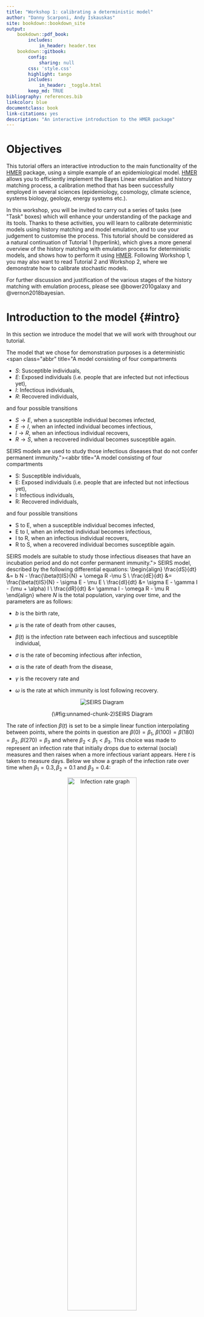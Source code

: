 ```yaml
--- 
title: "Workshop 1: calibrating a deterministic model"
author: "Danny Scarponi, Andy Iskauskas"
site: bookdown::bookdown_site
output:
    bookdown::pdf_book:
        includes:
            in_header: header.tex
    bookdown::gitbook:
        config:
            sharing: null
        css: 'style.css'
        highlight: tango
        includes:
            in_header: _toggle.html
        keep_md: TRUE
bibliography: references.bib  
linkcolor: blue
documentclass: book
link-citations: yes
description: "An interactive introduction to the HMER package"
---
```








# Objectives
This tutorial offers an interactive introduction to the main functionality of the 
[HMER](https://github.com/Tandethsquire/hmer) package, using a simple example of an epidemiological model. [HMER](https://github.com/Tandethsquire/hmer) allows you to efficiently implement the Bayes Linear emulation and history matching process, a calibration method that  has been successfully employed in several sciences (epidemiology, cosmology, climate science, systems biology, geology, energy systems etc.). 

In this workshop, you will be invited to carry out a series of tasks (see "Task" boxes) which will enhance your understanding of the package and its tools. Thanks to these activities, you will learn to calibrate deterministic models using history matching and model emulation,  and to use your judgement to customise the process. This tutorial should be considered as a natural continuation of Tutorial 1 (hyperlink), which gives a more general overview of the history matching with emulation process for deterministic models, and shows how to perform it using [HMER](https://github.com/Tandethsquire/hmer). Following Workshop 1, you may also want to read Tutorial 2 and Workshop 2, where we demonstrate how to calibrate stochastic models. 

For further discussion and justification of the various stages of the history matching with emulation process, please see @bower2010galaxy and @vernon2018bayesian.

# Introduction to the model {#intro}
In this section we introduce the model that we will work with throughout our tutorial. 

The model that we chose for demonstration purposes is a deterministic  <span class="abbr" title="A model consisting of four compartments 

- $S$: Susceptible individuals,
- $E$: Exposed individuals (i.e. people that are infected but not infectious yet), 
- $I$: Infectious individuals,  
- $R$: Recovered individuals, 

and four possible transitions

- $S \rightarrow E$, when a susceptible individual becomes infected, 
- $E \rightarrow I$, when an infected individual becomes infectious,
- $I \rightarrow R$, when an infectious individual recovers,
- $R \rightarrow S$, when a recovered individual becomes susceptible again.

SEIRS models are used to study those infectious diseases that do not confer permanent immunity."><abbr title="A model consisting of four compartments 

- S: Susceptible individuals,
- E: Exposed individuals (i.e. people that are infected but not infectious yet), 
- I: Infectious individuals,  
- R: Recovered individuals, 

and four possible transitions

- S to E, when a susceptible individual becomes infected, 
- E to I, when an infected individual becomes infectious,
- I to R, when an infectious individual recovers,
- R to S, when a recovered individual becomes susceptible again.

SEIRS models are suitable to study those infectious diseases that have an incubation period and do not confer permanent immunity.">
SEIRS</abbr></span>
model, described by the following differential equations:
\begin{align}
\frac{dS}{dt} &= b N - \frac{\beta(t)IS}{N} + \omega R -\mu S  \\ 
\frac{dE}{dt} &= \frac{\beta(t)IS}{N} - \sigma E - \mu E \\ 
\frac{dI}{dt} &= \sigma E - \gamma I - (\mu + \alpha) I \\ 
\frac{dR}{dt} &= \gamma I - \omega R - \mu R
\end{align}
where $N$ is the total population, varying over time, and the parameters are as follows:

- $b$ is the birth rate, 

- $\mu$ is the  rate of death from other causes, 

- $\beta(t)$ is the infection rate between each infectious and susceptible individual, 

- $\sigma$ is the rate of becoming infectious after infection, 

- $\alpha$ is the rate of death from the disease, 

- $\gamma$ is the recovery rate and  

- $\omega$ is the rate at which immunity is lost following recovery. 

<div class="figure" style="text-align: center">
<img src="SEIRSdiagram.png" alt="SEIRS Diagram"  />
<p class="caption">(\#fig:unnamed-chunk-2)SEIRS Diagram</p>
</div>

The rate of infection $\beta(t)$ is set to be a simple linear function interpolating between points, where the points in question are $\beta(0)=\beta_1$, $\beta(100) = \beta(180) = \beta_2$, $\beta(270) = \beta_3$ and where $\beta_2 < \beta_1 < \beta_3$. This choice was made to represent an infection rate that initially drops due to external (social) measures and then raises when a more infectious variant appears. Here $t$ is taken to measure days. Below we show a graph of the infection rate over time when $\beta_1=0.3, \beta_2=0.1$ and $\beta_3=0.4$:

<div class="figure" style="text-align: center">
<img src="infection_rate.png" alt="Infection rate graph" width="60%" />
<p class="caption">(\#fig:unnamed-chunk-3)Infection rate graph</p>
</div>

In order to obtain the solution of the differential equations for a given set of parameters, we will use a helper function, `ode_results`. The function assumes an initial population of 900 susceptible individuals, 100 exposed individuals, and no infectious or recovered individuals. Below we use `ode_results` with an example set of parameters and plot the model output over time.


```r
example_params <- c(
  b = 1/(60*365),
  mu = 1/(76*365),
  beta1 = 0.2, beta2 = 0.1, beta3 = 0.3,
  sigma = 0.13,
  alpha = 0.01,
  gamma = 0.08,
  omega = 0.003
)
solution <- ode_results(example_params)
par(mar = c(2, 2, 2, 2))
plot(solution)
```

<img src="_main_files/figure-html/unnamed-chunk-4-1.png" style="display: block; margin: auto;" />



<div class="panel panel-default"><div class="panel-heading"> Task </div><div class="panel-body"> 
If you would like, familiarise yourself with the model. Investigate how the plots change as you change the values of the parameters.

<infobutton id="displayTextunnamed-chunk-61" onclick="javascript:toggle('unnamed-chunk-61');">Show: R tip</infobutton>

<div id="toggleTextunnamed-chunk-61" style="display: none"><div class="panel panel-default"><div class="panel-body">
Copy the code below, modify the value of (some) parameters and run it.

```r
example_params <- c(
  b = 1/(60*365),
  mu = 1/(76*365),
  beta1 = 0.2, beta2 = 0.1, beta3 = 0.3,
  sigma = 0.13,
  alpha = 0.01,
  gamma = 0.08,
  omega = 0.003
)
solution <- ode_results(example_params)
par(mar = c(2, 2, 2, 2))
plot(solution)
```
</div></div></div>
 </div></div>


<button id="displayTextunnamed-chunk-6" onclick="javascript:toggle('unnamed-chunk-6');">Show: Solution</button>

<div id="toggleTextunnamed-chunk-6" style="display: none"><div class="panel panel-default"><div class="panel-heading panel-heading1"> Solution </div><div class="panel-body">
Let us see what happens when a higher force of infection is considered:

```r
higher_foi_params <- c(
  b = 1/(60*365),
  mu = 1/(76*365),
  beta1 = 0.3, beta2 = 0.1, beta3 = 0.5,
  sigma = 0.13,
  alpha = 0.01,
  gamma = 0.08,
  omega = 0.003
)
higher_foi_solution <- ode_results(higher_foi_params)
plot(solution, higher_foi_solution)
```

<img src="_main_files/figure-html/unnamed-chunk-63-1.png" style="display: block; margin: auto;" />

Here the black line shows the model output when it is run using the original parameters and the red dotted line when it is run using a higher force of infection. As expected, the number of susceptible individuals decreases, while the size of outbreaks increases.

Let us now also increase the rate of becoming infectious following infection $\sigma$:

```r
higher_sigma_params <- c(
  b = 1/(60*365),
  mu = 1/(76*365),
  beta1 = 0.3, beta2 = 0.1, beta3 = 0.5,
  sigma = 0.21,
  alpha = 0.01,
  gamma = 0.08,
  omega = 0.003
)
higher_sigma_solution <- ode_results(higher_sigma_params)
plot(higher_foi_solution,higher_sigma_solution)
```

<img src="_main_files/figure-html/unnamed-chunk-64-1.png" style="display: block; margin: auto;" />

Here the black line is the model output when the model is run with the previous parameter set, and the red dotted line is the model output when we also increase sigma. We observe a decrease in the number of exposed individuals. Again, this is in agreement with our expectation: a higher rate of becoming infectious means that people leave the exposed compartmental to enter the infectious compartment faster than before.


Finally, what happens when a lower value of the recovery rate $\gamma$ is used?

```r
smaller_recovery_params <- c(
  b = 1/(60*365),
  mu = 1/(76*365),
  beta1 = 0.3, beta2 = 0.1, beta3 = 0.5,
  sigma = 0.21,
  alpha = 0.01,
  gamma = 0.05,
  omega = 0.003
)
smaller_recovery_solution <- ode_results(smaller_recovery_params)
plot(higher_sigma_solution, smaller_recovery_solution)
```

<img src="_main_files/figure-html/unnamed-chunk-65-1.png" style="display: block; margin: auto;" />

Here the black line is the model output when the model is run with the previous parameter set, and the red dotted line is the model output when we also decrease the recovery rate. Again, as one expects, this causes the number of susceptible individuals to decrease and the number of infectious individuals to increase, at least during the first peak.</div></div></div>

# 'wave0' - parameter ranges, targets and design points
In this section we set up the emulation task, defining the input parameter ranges, the targets and all the data necessary to train the first wave of emulators.

Before we tackle the emulation, we need to define some objects. First of all, let us set the parameter ranges:


```r
ranges = list(
  b = c(1e-5, 1e-4), # birth rate
  mu = c(1e-5, 1e-4), # rate of death from other causes
  beta1 = c(0.2, 0.3), # infection rate at time t=0
  beta2 = c(0.1, 0.2), # infection rates at time t=100
  beta3 = c(0.3, 0.5), # infection rates at time t=270
  sigma = c(0.07, 0.21), # rate of becoming infectious after infection
  alpha = c(0.01, 0.025), # rate of death from the disease
  gamma = c(0.05, 0.08), # recovery rate
  omega = c(0.002, 0.004) # rate at which immunity is lost following recovery
)
```

We then turn to the targets we will match: the number of infectious individuals $I$ and the number of recovered individuals $R$ at times $t=25, 40, 100, 200, 200, 350$. For each of these outputs, we define a pair (val, sigma), where ‘val’ represents the measured value of the output and ‘sigma’ represents its standard deviation:


```r
targets <- list(
  I25 = list(val = 115.88, sigma = 5.79),
  I40 = list(val = 137.84, sigma = 6.89),
  I100 = list(val = 26.34, sigma = 1.317),
  I200 = list(val = 0.68, sigma = 0.034),
  I300 = list(val = 29.55, sigma = 1.48),
  I350 = list(val = 68.89, sigma = 3.44),
  R25 = list(val = 125.12, sigma = 6.26),
  R40 = list(val = 256.80, sigma = 12.84),
  R100 = list(val = 538.99, sigma = 26.95),
  R200 = list(val = 444.23, sigma = 22.21),
  R300 = list(val = 371.08, sigma = 15.85),
  R350 = list(val = 549.42, sigma = 27.47)
)
```
  
The 'sigmas' in our `targets` list represent the uncertainty we have about the observations. Note that in general we can also choose to include model uncertainty in the 'sigmas', to reflect how accurate we think our model is. For further discussion regarding model uncertainty, please see @bower2010galaxy, @vernon2018bayesian or @andrianakis2015bayesian.
  
<infobutton id="displayTextunnamed-chunk-9" onclick="javascript:toggle('unnamed-chunk-9');">Show: More on how targets were set</infobutton>

<div id="toggleTextunnamed-chunk-9" style="display: none"><div class="panel panel-default"><div class="panel-body">

Since our model is synthetic, we couldn't rely on observed data to define our targets. Instead, we chose the parameter set 

```r
chosen_params <- list(b = 1/(76*365), mu = 1/(76*365), beta1 = 0.214, 
                      beta2 = 0.107, beta3 = 0.428, sigma = 1/7, alpha = 1/50, gamma = 1/14, omega = 1/365)
```

ran the model with it and used the relevant model outputs as the ‘val’ in `targets`. The ‘sigma’ components were chosen to be $5\%$ of the corresponding ‘val’.</div></div></div>

Finally we need a set of `wave0` data to start. When using your own model, you can create the dataframe 'wave0' following the steps below:
  
- build a named dataframe `initial_points` containing a space filling set of points, which can be generated using a Latin Hypercube Design or another sampling method of your choice. A rule of thumb is to select at least $10p$ parameter sets, where $p$ is the number of parameters in the model. The columns of `initial_points` should be named exactly as in the list `ranges`;

- run your model on the parameter sets in `initial_points` and define a dataframe `initial_results` in the following way: the nth row of `initial_results` should contain the model outputs corresponding to the chosen targets for the parameter set in the nth row of `initial_points`. The columns of `initial_results` should be named exactly as in the list `targets`;

- bind `initial_points` and `initial_results` by their columns to form the dataframe `wave0`.

For this workshop, we generate parameter sets using a [Latin Hypercube](https://en.wikipedia.org/wiki/Latin_hypercube_sampling) design (see fig. \@ref(fig:figlhs) for a Latin hypercube example in two dimensions). 

<div class="figure" style="text-align: center">
<img src="LHS.png" alt="An example of Latin hypercube with 10 points in two dimensions: there is only one sample point in each row and each column." width="60%" />
<p class="caption">(\#fig:figlhs)An example of Latin hypercube with 10 points in two dimensions: there is only one sample point in each row and each column.</p>
</div>

Through the function `randomLHS` in the package `lhs` we create a hypercube design with 180 parameter sets for our nine inputs, 20 times the dimensionality of the parameter space. To access the external function `randomLHS`, we use the syntax `package::function()`:


```r
initial_LHS <- lhs::randomLHS(180, 9)
```

Note that in `initial_LHS` each parameter is distributed on $[0,1]$. This is not exactly what we need, since each parameter has a different range. We therefore re-scale each component in `initial_LHS` multiplying it by the difference between the upper and lower bounds of the range of the  corresponding parameter and then we add the lower bound for that parameter. In this way we obtain `initial_points`, which contains parameter values in the correct ranges. 


```r
initial_points <- setNames(data.frame(t(apply(initial_LHS, 1, 
                  function(x) x*unlist(lapply(ranges, function(x) x[2]-x[1])) + 
                  unlist(lapply(ranges, function(x) x[1]))))), names(ranges))
```

We then run the model for the parameter sets in `initial_points` through the `get_results` function. This is a helper function that acts as `ode_results`, but has the additional feature of allowing us to decide which outputs and times should be returned: in our case we need the values of $I$ and $R$ at $t=25, 40, 100, 200, 300, 350$.


```r
initial_results <- setNames(data.frame(t(apply(initial_points, 1, get_results, 
                   c(25, 40, 100, 200, 300, 350), c('I', 'R')))), names(targets))
```

Finally, we bind the parameter sets `initial_points` to the model runs `initial_results` and save everything in the data.frame `wave0`: 


```r
wave0 <- cbind(initial_points, initial_results)
```

Note that your model can be written in any programming languages and  that when using your own model, you can create the 'wave0' dataframe however you wish. 

# Emulators {#constr}
This section will start with a short recap on the structure of an emulator. We will then train the first wave of emulators and explore them through various visualisations.

Let us start by splitting `wave0` in two parts: the training set, on which we will train the emulators, and a validation set, which will be used to do diagnostics of the emulators. 


```r
t_sample <- sample(1:nrow(wave0), 90)
training <- wave0[t_sample,]
validation <- wave0[-t_sample,]
```


## A brief recap on emulators
Before building emulators, let us quickly remind ourselves what an emulator is and how it is structured. Note that a more detailed discussion about the structure of an emulator can be found in Tutorial 2 (Section 3, and Appendix A and B), in @bower2010galaxy and in @vernon2018bayesian. 

An [emulator](https://en.wikipedia.org/wiki/Emulator) is a way of representing our 
<span class="abbr" title=""><abbr title="In Bayesian statistics, probability expresses a degree of belief in an event. Such belief can be based either on prior knowledge or on personal beliefs about the event. 
">beliefs</abbr></span>
about the behaviour of a function whose output is unknown. In this workshop what is unknown  is the behaviour of our SEIRS model at unevaluated input locations. Given a training dataset, i.e. a set of model runs, we can train an emulator and use it to get the expectation and variance for a model output at any parameter set, without the need to run the model at the chosen set. We think of the expectation as the prediction provided by the emulator at the chosen parameter set, and we think of the variance as the uncertainty associated to that prediction. 

The general structure of a univariate emulator is as follows:
$$f(x) = g(x)^T \xi + u(x),$$
where $g(x)^T \xi$ is a regression term and $u(x)$ is a [weakly stationary process](https://en.wikipedia.org/wiki/Stationary_process#Weak_or_wide-sense_stationarity) with mean zero. The role of the regression term is to mimic the global behaviour of the model output, while $u(x)$ represents localised deviations of the output from this global behaviour near to $x$.  

The regression term is specified by:

- a vector of functions of the parameters $g(x)$ which determine the shape and complexity of the regression 
<span class="abbr" title=""><abbr title="A hypersurface is a mathematical object that generalizes the concept of surface from the three-dimensional space to hyperspaces, i.e. spaces of dimension higher than three.
">hypersurface</abbr></span>
 we fit to the training data. For example, if $x$ is one dimensional, i.e. we have just one parameter, setting $g(x)=(1,x)$  corresponds to fitting a straight line to the training data. Similarly, setting $g(x)=(1,x,x^2)$ corresponds to fitting a parabola to the training data. Fig \@ref(fig:regresresid) shows a one-dimensional example with a quadratic global behaviour: the model output to emulate is in black, while the best fitting parabola is in red.

- a vector of regression coefficients $\xi$. In the one dimensional case for example, if we set $g(x)=(1,x)$, then $\xi=(\xi_0,\xi_1)$, where $\xi_0$ is the $y$-intercept and $\xi_1$ is the gradient of the straight line fitted to the training data. 

<div class="figure" style="text-align: center">
<img src="regres_resid_plot.png" alt="Regression term and residuals in one dimensional example" width="100%" />
<p class="caption">(\#fig:regresresid)Regression term and residuals in one dimensional example</p>
</div>

In general, and especially when dealing with complex models, we cannot expect the regression hypersurface to perfectly explain the behaviour of the output. For this reason it is necessary to account for the local deviations of the output from the regression hypersurface. These local deviations, also referred to as residuals, are shown in blue in Fig \@ref(fig:regresresid). When the parameter space is one-dimensional, they indicate how far the regression term is from the model output at each point. Since residuals are unknown, we treat them as random variables: for each parameter $x$, we then have a random variable $u(x)$ representing the residual at $x$. In the [HMER](https://github.com/Tandethsquire/hmer) package we assume this collection of random variables $u(x)$ to be a [weakly stationary process](https://en.wikipedia.org/wiki/Stationary_process#Weak_or_wide-sense_stationarity) (similar to a [Gaussian process](https://en.wikipedia.org/wiki/Gaussian_process)), with mean zero. Informally this means the following:

- for each parameter set $x$, we consider the residual $u(x)$ as a random variable with mean zero. Note that the mean is assumed to be zero, since, even if we expect to see local deviations, we do not expect the output to be systematically above (or below) the regression hypersurface;

- given any pair of parameter sets $(x,x')$, the pair $(u(x),u(x'))$ is a vector of two random variables with mean $(0,0)$ and such that the covariance of $u(x)$ and $u(x')$ only depends on the difference $x-x'$.

In the case of a Gaussian process, we further assume that $u(X)$ is normally distributed and that $(u(x),u(x'))$ is a multivariate normal variable.

To fully describe a weakly stationary process $u(x)$ we need to define the covariance structure, i.e. we need to say how correlated the residuals at $x$ and $x'$ are, for any pair $(x,x')$.  When using Gaussian processes, as we do in this workshop, a commonly adopted covariance structure is given by 

$$\text{Cov}(u(x), u(x'))= \sigma^2  c(x,x^{\prime}) $$
where  $c$ is the square-exponential correlation function

$$c(x,x^{\prime}) :=  \exp\left(\frac{-\sum\limits_{i}(x_{i}-x_{i}^{\prime})^2}{\theta^2}\right)$$

where $x_i$ is the ith-component of the parameter set $x.$ This covariance structure is the default option in the [HMER](https://github.com/Tandethsquire/hmer) package, even though other structures are available.

Let us look at the various terms in this covariance structure:

- $\sigma^2$ is the **emulator variance**, i.e the variance of $u(x)$, for all parameter sets $x$. The value of $\sigma$ reflects how far from the regression hypersurface the model output can be. The larger the value of $\sigma$, the farthest the model output can be from the regression hypersurface. In particular, larger values of $\sigma$ correspond to more uncertain emulators. For example, Fig. \@ref(fig:regresresid) was generated with a $\sigma$ of $0.3$. A higher $\sigma$ of $1$, would create wider residuals, as in the plot below:

<div class="figure" style="text-align: center">
<img src="regres_resid_plot_highsigma.png" alt="Regression term and residuals in one dimensional example, with higher $\sigma$" width="100%" />
<p class="caption">(\#fig:unnamed-chunk-15)Regression term and residuals in one dimensional example, with higher $\sigma$</p>
</div>

- $\theta$ is the **correlation length** of the process. For a given pair $(x,x')$, the larger $\theta$ is, the larger is the covariance between $u(x)$ and $u(x')$. This means that the size of $\theta$ determines how close two parameter sets must be in order for the corresponding residuals to be non-negligibly correlated.  Informally, we can think of $\theta$ in the following way: if the distance of two parameters sets is no more than $\theta$, then their residuals will be well correlated. In particular, a larger $\theta$ results in a smoother (less wiggly) emulator. In the one dimensional example in Fig. \@ref(fig:regresresid), a $\theta$ of $1$ was used. A value of $\theta$ equal to $0.4$ would result in less smooth residuals:

<div class="figure" style="text-align: center">
<img src="regres_resid_plot_lowtheta.png" alt="Regression term and residuals in one dimensional example, with lower $\theta$" width="100%" />
<p class="caption">(\#fig:unnamed-chunk-16)Regression term and residuals in one dimensional example, with lower $\theta$</p>
</div>

Choosing values for $\sigma$ and $\theta$ corresponds to making a judgment about how far we expect the output to be from the regression hypersurface ($\sigma$) and about its smoothness ($\theta$). While the [HMER](https://github.com/Tandethsquire/hmer) package, and in particular the function `emulator_from_data`, selects values of $\sigma$ and $\theta$ for us based on the provided training data, we will see in this workshop how we can intervene to customise the choice of these hyperparameters and the benefits that this operation brings.

## Training emulators

We are now ready to train the emulators using the `emulator_from_data` function, which needs at least the following data: the training set, the names of the targets we want to emulate and the ranges of the parameters. By default, `emulator_from_data` assumes a square-exponential correlation function and finds suitable values for the variance $\sigma$ and the correlation length $\theta$ of the process $u(x)$. In this workshop, in order to shorten the time needed to train emulators, we pass one more argument to `emulator_from_data`, setting the correlation lengths to be $0.55$ for all emulators. Normally, the argument `c_lengths` will not be needed, since the correlation lengths are determined by the `emulator_from_data` function itself.

<infobutton id="displayTextunnamed-chunk-17" onclick="javascript:toggle('unnamed-chunk-17');">Show: How was the value 0.55 chosen?</infobutton>

<div id="toggleTextunnamed-chunk-17" style="display: none"><div class="panel panel-default"><div class="panel-body">
The value $0.55$ was chosen using the Durham heuristics, which states that the correlation length should lie in the interval $[1/(n+1), 2/(n+1)]$ where $n$ is the degree of the fitted surface. In our case $n$ is 2 and therefore the correlation length should be in $[1/3,2/3]$. We chose $0.55$, a value little above the midpoint of this interval, to represent our belief that the model is smooth (and therefore correlations between neighboring points should be appreciable).</div></div></div>


```r
ems_wave1 <- emulator_from_data(training, names(targets), ranges, 
                                c_lengths= rep(0.55,length(targets)))
```

In `ems_wave1` we have information about all emulators. Let us take a look at the emulator of the number of recovered individuals at time $t=200$:


```r
ems_wave1$R200
```

```
## Parameters and ranges:  b: c(0, 1e-04): mu: c(0, 1e-04): beta1: c(0.2, 0.3): beta2: c(0.1, 0.2): beta3: c(0.3, 0.5): sigma: c(0.07, 0.21): alpha: c(0.01, 0.025): gamma: c(0.05, 0.08): omega: c(0.002, 0.004) 
## Specifications: 
## 	 Basis functions:  (Intercept); b; mu; beta1; beta2; sigma; alpha; gamma; omega 
## 	 Active variables b; mu; beta1; beta2; sigma; alpha; gamma; omega 
## 	 Regression Surface Expectation:  497.0889; 4.5664; -3.5143; 10.5443; 26.5885; -15.5909; -54.3963; -9.1179; -55.8317 
## 	 Regression surface Variance (eigenvalues):  0; 0; 0; 0; 0; 0; 0; 0; 0 
## Correlation Structure: 
## Bayes-adjusted emulator - prior specifications listed. 
## 	 Variance (Representative):  77.3119 
## 	 Expectation:  0 
## 	 Correlation type: exp_sq 
## 	 Hyperparameters:  theta: 0.55 
## 	 Nugget term: 0.05 
## Mixed covariance:  0 0 0 0 0 0 0 0 0
```

The print statement provides an overview of the emulator specifications, which refer to the global part, and correlation structure, which refers to the local part:

- Active variables: these are the variables that have the most explanatory power for the chosen output. In our case  all variables but $\beta_3$ are active.

- Basis Functions: these are the functions composing the vector $g(x)$. Note that, since by default `emulator_from_data` uses quadratic regression for the global part of the emulator, the list of basis functions contains not only the active variables but also products of them.  
 
- First and second order specifications for $\xi$ and $u(x)$. Note that  by default `emulator_from_data` assumes that the regression surface is known and its coefficients are fixed. This explains why Regression Surface Variance and Mixed Covariance (which shows the covariance of $\xi$ and $u(x)$) are both zero. The term Variance refers to $\sigma^2$ in $u(x)$. 

We can also plot the emulators to see how they represent the output space: the `emulator_plot` function does this for emulator expectation (default option), variance, standard deviation, and implausibility.
The emulator expectation plots show the structure of the regression surface, which is at most quadratic in its parameters, through a 2D slice of the input space. 


```r
emulator_plot(ems_wave1$R200, params = c('beta1', 'gamma'))
```

<img src="_main_files/figure-html/unnamed-chunk-20-1.png" style="display: block; margin: auto;" />

Here for each pair $(\bar \beta_1,\bar \gamma)$ the plot shows the expected value produced by the emulator `ems_wave1$R200` at the parameter set having $\beta_1=\bar \beta_1$, $\gamma=\bar \gamma$ and all other parameters equal to their mid-range value (the ranges of parameters are those that were passed to `emulator_from_data` to train `ems_wave1`). Note that we chose to display $\beta_1$ and $\gamma$, but any other pair can be selected. For consistency, we will use $\beta_1$ and $\gamma$ throughout this workshop.

<div class="panel panel-default"><div class="panel-heading"> Task </div><div class="panel-body"> 
Is $\beta_3$ active for all emulators? Why? 

<infobutton id="displayTextunnamed-chunk-67" onclick="javascript:toggle('unnamed-chunk-67');">Show: R tip</infobutton>

<div id="toggleTextunnamed-chunk-67" style="display: none"><div class="panel panel-default"><div class="panel-body">
To show what variables are active for an emulator 'em' you can access the parameter `active_vars` of the emulator, typing `em$active_vars`.
</div></div></div>
 </div></div>


<button id="displayTextunnamed-chunk-22" onclick="javascript:toggle('unnamed-chunk-22');">Show: Solution</button>

<div id="toggleTextunnamed-chunk-22" style="display: none"><div class="panel panel-default"><div class="panel-heading panel-heading1"> Solution </div><div class="panel-body">
Let us take a look at the emulators. To show what variables are active for an emulator 'em' we can simply type `em$active_vars`. For example:
  

```r
ems_wave1$R200$active_vars
```

```
## [1]  TRUE  TRUE  TRUE  TRUE FALSE  TRUE  TRUE  TRUE  TRUE
```

shows what variables are active for the $R200$ emulator. Since $\beta_3$ is the fifth parameter (see for example `ranges`), then we can type

```r
ems_wave1$R200$active_vars[5]
```

```
## [1] FALSE
```

to just focus on $\beta_3$. To look at the role of $\beta_3$ in all emulators at once, we create a logical vector looping through `ems_wave1`:

```r
beta3_role <- logical()
for (i in 1:length(ems_wave1)) beta3_role[i] <- ems_wave1[[i]]$active_vars[5]
names(beta3_role) <- names(ems_wave1)
beta3_role
```

```
##   I25   I40  I100  I200  I300  I350   R25   R40  R100  R200  R300  R350 
## FALSE FALSE FALSE FALSE  TRUE  TRUE FALSE FALSE FALSE FALSE  TRUE  TRUE
```

Here we see that $\beta_3$ tends to be more active at later times. This is in fact what we would expect: the later infection/recovery rates  don't have an impact on early time outputs.</div></div></div>

Looking at what variables are active for different emulators is often an instructive exercise. The code below produces a plot that shows all dependencies at once.


```r
plot_actives(ems_wave1)
```

<img src="_main_files/figure-html/unnamed-chunk-23-1.png" style="display: block; margin: auto;" />

From this table, we can immediately see that mu is inactive for most outputs, while beta1, beta2, sigma, alpha, gamma are active for most outputs. We also notice again that beta3 tends to be active for outputs at later times and inactive for outputs at earlier times. 

As mentioned above, `emulator_plot` can also plot the variance of a given emulator: 


```r
emulator_plot(ems_wave1$R200, plot_type = 'var', params = c('beta1', 'gamma'))
```

<img src="_main_files/figure-html/unnamed-chunk-24-1.png" style="display: block; margin: auto;" />

This plot shows the presence of a training point (purple-blue area on the right) close to the chosen slice of the input space. As discussed above, by default `emulator_plot` fixes all non-shown parameters to their mid-range, but different slices can be explored, through the argument `fixed_vals`. The purple-blue area indicates that the variance is low when we are close to the training point, which is in accordance with our expectation. 

Now that we have taken a look at the emulator expectation and the emulator variance, we might want to compare the relative contributions of the global and the residual terms to the overall emulator expectation. This can be done simply by examining the adjusted $R^2$ of the regression hypersurface:


```r
summary(ems_wave1$R200$model)$adj.r.squared
```

```
## [1] 0.9658606
```

We see that we have a very high value of the adjusted $R^2$. This means that the regression term explains most of the behaviour of the output $R200$. In particular, the residuals contribute little to the emulator predictions. This is not surprising, considering that we are working with a relatively simple SEIRS model. When dealing with more complex models, the regression term may be able to explain the model output less well. In such cases the residuals play a more important role.


# Implausibility

In this section we focus on implausibility and its role in the history matching process. Once emulators are built, we want to use them to systematically explore the input space. For any chosen parameter set, the emulator provides us with an approximation of the corresponding model output. This value is what we need to assess the implausibility of the parameter set in question.

For a given model output and a given target, the implausibility measures the difference between the emulator output and the target, taking into account all sources of uncertainty. For a parameter set $x$, the general form for the implausibility $I(x)$ is

$$I(x) = \frac{|f(x)-z|}{\sqrt{V_0 + V_c(x)+V_s+V_m}},$$

where $f(x)$ is the emulator output, $z$ the target, and the terms in the denominator refer to various forms of uncertainty. In particular

- $V_0$ is the variance associated with the observation uncertainty (i.e. uncertainty in estimates from observed data);
- $V_c(x)$ refers to the uncertainty one introduces when using the emulator output instead of the model output itself. Note that this term depends on $x$, since the emulator is more/less certain about its predictions based on how close/far $x$ is from training parameter sets;
- $V_s$ is the ensemble variability and represents the stochastic nature of the model (this term is not present in this tutorial, since the model is deterministic);
- $V_m$ is the model discrepancy, accounting for possible mismatches between the model and reality.

Since in this case study we want to emulate our model, without reference to a real-life analogue, the model represents the reality perfectly. For this reason we have $V_m=0$. Similarly we have $V_s=0$, since our model is deterministic. The observation uncertainty $V_0$ is represented by the 'sigma' values in the `targets` list, while $V_c$ is the emulator variance, which we discussed in the previous section.

A very large value of $I(x)$ means that we can be confident that the parameter set $x$ does not provide a good match to the observed data, even factoring in the additional uncertainty that comes with the use of emulators. When $I(x)$ is small, it could mean that the emulator output is very close 
to the model output or it could mean that the uncertainty in the denominator of $I(x)$ is large. In the former case, the emulator retains the parameter set, since it is likely to give a good fit to the observation for that output. In the latter case, the emulator does not have enough information to rule the parameter set out and therefore keeps it to explore it further in the next wave.

An important aspect to consider is the choice of cut-off for the implausibility measure. A rule of thumb follows [Pukelsheim's $3\sigma$ rule](https://en.wikipedia.org/wiki/68%E2%80%9395%E2%80%9399.7_rule), a very general result which states that for any continuous unimodal distribution $95\%$ of the probability lies within $3$ sigma of the mean, regardless of asymmetry (or skewness etc). Following this rule, we set the implausibility threshold to be $3$: this means that a parameter $x$ is classified as non-implausible only if its implausibility is below $3$. 

For a given emulator, we can plot the implausibility through the function `emulator_plot` by setting `plot_type='imp'`. Note that we also set `cb=TRUE` to ensure that the produced plots are colour blind friendly:


```r
emulator_plot(ems_wave1$R200, plot_type = 'imp', 
              targets = targets, params = c('beta1', 'gamma'), cb=TRUE)
```

<img src="_main_files/figure-html/unnamed-chunk-26-1.png" style="display: block; margin: auto;" />

This is a 2D slice through the input space: for a chosen pair $(\bar\beta_1,\bar\gamma)$, the plot shows the implausibility of the parameter set having $\beta_1=\bar \beta_1$, $\gamma=\bar \gamma$ and all other parameters set to their mid-range value. Parameter sets with implausibility more than $3$ are highly unlikely to give a good fit and will be discarded when forming the parameters sets for the next wave.

Given multiple emulators, we can visualise the implausibility of several emulators at once:


```r
emulator_plot(ems_wave1, plot_type = 'imp', 
              targets = targets, params = c('beta1', 'gamma'), cb=TRUE)
```

<img src="_main_files/figure-html/unnamed-chunk-27-1.png" style="display: block; margin: auto;" />

This plot is useful to get an overall idea of which emulators have higher/lower implausibility, but how do we measure overall implausibility? We want a single measure for the implausibility at a given parameter set, but for each emulator we obtain an individual value for $I$. The simplest way to combine them is to consider maximum implausibility at each parameter set:
$$I_M(x) = \max_{i=1,\dots,N}I_{i}(x),$$ where $I_i(x)$ is the implausibility at $x$ coming from the $i$th emulator.
Note that Pukelsheim's rule applies for each emulator separately, but when we combine several emulators' implausibilities together a threshold of $3$ might be overly restrictive. For this reason, for large collections of emulators, it may be useful to replace the maximum implausibility with the second- or third-maximum implausibility. This also provides robustness to the failure of one or two of the emulators. 

<div class="panel panel-default"><div class="panel-heading"> Task </div><div class="panel-body"> 
Explore the functionalities of `emulator_plot` and produce a variety of implausibility plots. Here are a few suggestions: set `plot_type` to 'imp' to get implausibility plots or to 'nimp' to display the maximum implausibility plot; use the argument `nth` to obtain the second- or third- maximum implausibility plot; select a subset of all targets to pass to `emulator_plot`; change the value of the argument `fixed_vals` to decide where to slice the parameters that are not shown in the plots. </div></div>

<button id="displayTextunnamed-chunk-29" onclick="javascript:toggle('unnamed-chunk-29');">Show: Solution</button>

<div id="toggleTextunnamed-chunk-29" style="display: none"><div class="panel panel-default"><div class="panel-heading panel-heading1"> Solution </div><div class="panel-body">
Let us start by visualising the maximum implausibility passing all emulators to `emulator_plot` and setting `plot_type='nimp'`:

```r
emulator_plot(ems_wave1, plot_type = 'nimp', targets = targets, params = c('beta1', 'gamma'), cb=T)
```

<img src="_main_files/figure-html/unnamed-chunk-71-1.png" style="display: block; margin: auto;" />

This plot shows very high values of the implausibility for most points in the box. During the first few waves of history matching, one can consider second-maximum implausibility, rather than maximum implausibility. This means that instead of requiring the implausibility measure to be under the chosen threshold for all outputs, we allow (at most) one of them to be over it. This approach, which may result in less space cut out during the first few waves, has the advantage of being more conservative, reducing the risk that parts of the input space may be incorrectly cut. The more strict maximum implausibility measure can then be adopted in later waves, when the space to search is considerably smaller than the original input space, and the emulators will be less uncertain. To work with second-maximum implausibility we simply add nth=2 to the previous function call:

```r
emulator_plot(ems_wave1, plot_type = 'nimp', targets = targets, params = c('beta1', 'gamma'), cb=T, nth=2)
```

<img src="_main_files/figure-html/unnamed-chunk-72-1.png" style="display: block; margin: auto;" />

One of the advantages of history matching and emulation is that we are not obliged to emulate all outputs at each wave. This flexibility comes in handy, for example, when the emulator for a given output does not perform well at a certain wave: we can simply exclude that output and emulate it at a later wave. Another common situation where it may be useful to select a subset of emulators is when we have early outputs and late outputs, as in this workshop. It is often the case that later outputs have greater variability compared to earlier outputs, since they have more time to diverge. As a consequence, including emulators for later outputs in the first few waves may not be particularly convenient: it would both increase the number of calculations to make (since we would train more emulators), and would probably contribute to a lesser extent to the reduction of the parameter space.

We can focus on early times outputs (up to $t=200$), and produce implausibility plots for them:
  

```r
restricted_ems <- ems_wave1[c(1,2,3,4,7,8,9,10)]
emulator_plot(restricted_ems, plot_type = 'imp', targets = targets, 
              params = c('beta1', 'gamma'), cb=T)
```

<img src="_main_files/figure-html/unnamed-chunk-73-1.png" style="display: block; margin: auto;" />

Finally let us set the unshown parameters to be as in `chosen_params`:

```r
emulator_plot(restricted_ems, plot_type = 'nimp', targets = targets[c(1,2,3,4,7,8,9,10)], 
              params = c('beta1', 'gamma'), 
              fixed_vals = chosen_params[!names(chosen_params) %in% c('beta1', 'gamma')], 
              cb=T)+geom_point(aes(x=0.214, y=1/14), size=3)
```

<img src="_main_files/figure-html/unnamed-chunk-74-1.png" style="display: block; margin: auto;" />

The plot shows what we expected: when $\beta_1$ and $\gamma$ are equal to their values in `chosen_params`, i.e. $0.214$ and $1/14$, the implausibility measure is well below the threshold $3$ (cf. black point in the box). Note that when working with real models, one usually cannot check if the implausibility is low around fitting parameters, simply because these are not known. However, if one happens to have first hand fitted the model and has therefore a set of fitting parameters, then the above check can be performed.
</div></div></div>

# Emulator diagnostics

In this section we explore various diagnostic tests to evaluate the performance of the emulators and we learn how to address emulators that fail one or more of these diagnostics.  

For a given set of emulators, we want to assess how accurately they reflect the model outputs over the input space. For a given validation set, we can ask the following questions:

- Within uncertainties, does the emulator output accurately represent the equivalent model output?

- Does the emulator adequately classify parameter sets as implausible or non-implausible?

- What are the standardised errors of the emulator outputs in light of the model outputs?

The function `validation_diagnostics` provides us with three diagnostics, addressing the three questions above.


```r
vd <- validation_diagnostics(ems_wave1$R200, validation = validation, targets = targets, plt=TRUE)
```

<img src="_main_files/figure-html/unnamed-chunk-31-1.png" style="display: block; margin: auto;" />

The first plot shows the emulator outputs plotted against the model outputs. In particular, the emulator expectation is plotted against the model output for each validation point, providing the dots in the graph. The emulator uncertainty at each validation point is shown in the form of a vertical interval that goes from $3\sigma$ below to $3\sigma$ above the emulator expectation, where $\sigma$ is the emulator variance at the considered point. The uncertainty interval can be expressed by the formula: $E[f(x)]\pm 3 \sqrt{Var(f(x)}$. An 'ideal' emulator would exactly reproduce the model results: this behaviour is represented by the green line $f(x)=E[f(x)]$ (this is a diagonal line, visible here only in the bottom left and top right corners). Any parameter set whose emulated prediction lies more than $3\sigma$ away from the model output is highlighted in red. Note that we do not need to have no red points for the test to be passed: since we are plotting $3\sigma$ bounds, statistically speaking it is ok to have up to $5\%$ of validation points in red (see [Pukelsheim's $3\sigma$ rule](https://en.wikipedia.org/wiki/68%E2%80%9395%E2%80%9399.7_rule)). Apart from the number of points failing the diagnostic, it is also worth looking at whether the points that fail the diagnostic do so systematically. For example: are they all overestimates/underestimates of the model output?

The second column compares the emulator implausibility to the equivalent model implausibility (i.e. the implausibility calculated replacing the emulator output with the model output). There are three cases to consider:

- The emulator and model both classify a set as implausible or non-implausible (bottom-left and top-right quadrants). This is fine. Both are giving the same classification for the parameter set. 

- The emulator classifies a set as non-implausible, while the model rules it out (top-left quadrant): this is also fine. The emulator should not be expected to shrink the parameter space as much as the model does, at least not on a single wave. Parameter sets classified in this way will survive this wave, but may be removed on subsequent waves as the emulators grow more accurate on a reduced parameter space.

- The emulator rules out a set, but the model does not (bottom-right quadrant): these are the problem sets, suggesting that the emulator is ruling out parts of the parameter space that it should not be ruling out.

As for the first test, we should be alarmed only if we spot a systematic problem, with $5\%$ or more of the points in the bottom-right quadrant. Note, however, that it is always up to the user to decide how serious a misclassification is. For instance, a possible check is to identify points that are incorrectly ruled out by one emulator, and see if they would be considered non-implausible by all other emulators. If they are, then we should think about changing the misclassifying emulator.

Finally, the third column gives the standardised errors of the emulator outputs in light of the model output: for each validation point, the difference between the emulator output and the model output is calculated, and then divided by the standard deviation $\sigma$ of the emulator at the point. The general rule is that we want our standardised errors to be somewhat normally distributed around $0$, with $95\%$ of the probability mass between $-2$ and $2$. When looking at the standard errors plot, we should ask ourselves at least the following questions:

- Is more than $5\%$ of the probability mass outside the interval $[-2,2]$? If the answer is yes, this means that, even factoring in all the uncertainties in the emulator and in the observed data, the emulator output is too often far from the model output. 

- Is $95\%$ of the probability mass concentrated in a considerably smaller interval than $[-2,2]$ (say, for example, $[-0.5,0.5]$)? For this to happen, the emulator uncertainty must be quite large. In such case the emulator, being extremely cautious, will cut out a small part of the parameter space and we will end up needing many more waves of history matching than are necessary, or, even worse, we just won't be able to reduce the non-implausible parameter space.

- Is the histogram skewing significantly in one direction or the other? If this is the case, the emulator tends to either overestimate or underestimate the model output.

The first two diagnostics above are clearly passed. In the third diagnostic if we consider all standardised errors below $-2$ and above $2$, we get slightly more than $5\%$ of all errors: this is not particularly bad, but in order to be safe we will try to modify our emulator to make it more conservative.

A way of improving the performance of an emulator is by changing the variance $\sigma^2$ in the Gaussian process $u$:
$$\sigma^2 \left[(1-\delta) c(x,x^{\prime}) + \delta I_{\{x=x^\prime\}}\right].$$
The lower the value of $\sigma$, the more 'certain' the emulator will be. This means that when an emulator is a little too overconfident (as in our case above), we can try increasing $\sigma$. Below we train a new emulator setting $\sigma$ to be 1.1 times as much as its default value, through the method `mult_sigma`:



```r
sigmadoubled_emulator <- ems_wave1$R200$mult_sigma(1.1)
vd <- validation_diagnostics(sigmadoubled_emulator, 
                             validation = validation, targets = targets, plt=TRUE)
```

<img src="_main_files/figure-html/unnamed-chunk-33-1.png" style="display: block; margin: auto;" />

A higher value of $\sigma$ has therefore allowed us to build a more conservative emulator that performs better than before.


<div class="panel panel-default"><div class="panel-heading"> Task </div><div class="panel-body"> 
Explore different values of $\sigma$. What happens for very small/large values of $\sigma$?

<infobutton id="displayTextunnamed-chunk-75" onclick="javascript:toggle('unnamed-chunk-75');">Show: R tip</infobutton>

<div id="toggleTextunnamed-chunk-75" style="display: none"><div class="panel panel-default"><div class="panel-body">
If `em` is an emulator, you can change its sigma by a factor x through the following line of code: `ems$mult_sigma(x)`.
</div></div></div>
 </div></div>

<button id="displayTextunnamed-chunk-35" onclick="javascript:toggle('unnamed-chunk-35');">Show: Solution</button>

<div id="toggleTextunnamed-chunk-35" style="display: none"><div class="panel panel-default"><div class="panel-heading panel-heading1"> Solution </div><div class="panel-body">

Let us set $\sigma$ to be ten times smaller than its default value:
  

```r
tinysigma_emulator <- ems_wave1$R200$mult_sigma(0.1)
vd <- validation_diagnostics(tinysigma_emulator, validation = validation, targets = targets, 
                             plt=TRUE)
```

<img src="_main_files/figure-html/unnamed-chunk-77-1.png" style="display: block; margin: auto;" />

In this case we built a very overconfident emulator. This is shown by the very small uncertainty intervals in the first column: as a consequence many points are in red. Similarly, if we look at the third column we notice that the standardised errors are extremely large, well beyond the value of $2$. 

Let us now set $\sigma$ to be ten times larger than its default value: 
  

```r
hugesigma_emulator <- ems_wave1$R200$mult_sigma(10)
vd <- validation_diagnostics(hugesigma_emulator, validation = validation, targets = targets,
                             plt=TRUE)
```

<img src="_main_files/figure-html/unnamed-chunk-79-1.png" style="display: block; margin: auto;" />

With this choice of $\sigma$, we see that our emulator is extremely cautious. If we look at the plot in the middle, we see that now a lot of points in the validation set have an implausibility less or equal to $3$. This implies that this emulator will reduce the input space slowly. As explained above, having consistent very small standardised errors is not positive: it implies that, even though we trained a regression hypersurface in order to catch the global behaviour of the output, the sigma is so large that the emulator is being dominated by the correlation structure. This means at best that we will have to do many more waves of history matching than are necessary, and at worst that our emulators won’t be able to reduce the non-implausible parameter space.

The above exploration highlights the importance of finding a value of $\sigma$ that produces an emulator which on one hand is not overconfident and on the other is able to quickly reduce the input space. Note that there is not a universal rule to navigate this tradeoff: the role of the scientist's judgment is fundamental.  
</div></div></div>

# Proposing new points

In this section we generate the set of points that will be used to train the second wave of emulators. Through visualisations offered by HMER, we then explore these points and assess how much of the initial input space has been removed by the first wave of emulators.

The function `generate_new_runs` is designed to generate new sets of parameters; its default behaviour is as follows.

STEP 1. If  prior parameter sets are provided, step 1 is skipped, otherwise a set is generated using a [Latin Hypercube Design](https://en.wikipedia.org/wiki/Latin_hypercube_sampling), rejecting implausible parameter sets. Figure \@ref(fig:lhsamp) shows an example of LH sampling (not for our model), with implausible parameter sets in red and non-implausible ones in blue:

<div class="figure" style="text-align: center">
<img src="LHSamp.png" alt="LH sampling" width="75%" />
<p class="caption">(\#fig:lhsamp)LH sampling</p>
</div>

STEP 2. Pairs of parameter sets are selected at random and more sets are sampled from lines connecting them, with particular importance given to those that are close to the non-implausible boundary. Figure \@ref(fig:linesamp) shows line sampling on top of the previously shown LH sampling: non-implausible parameter sets provided by LH sampling are in grey, parameter sets proposed by line sampling are in red if implausbile and in blue if non-implausible.

<div class="figure" style="text-align: center">
<img src="LineSamp.png" alt="Line sampling" width="75%" />
<p class="caption">(\#fig:linesamp)Line sampling</p>
</div>

STEP 3. Using these as seeding points, more parameter sets are generated using [importance sampling](https://en.wikipedia.org/wiki/Importance_sampling) to attempt to fully cover the non-implausible region. Figure \@ref(fig:impsamp) has non-implausible parameter sets provided by LH and line sampling in grey and non-implausibile parameter sets found by importance sampling in blue. 

<div class="figure" style="text-align: center">
<img src="ImpSamp.png" alt="Importance sampling" width="75%" />
<p class="caption">(\#fig:impsamp)Importance sampling</p>
</div>

The combination of the three steps above brings to the following final design of non-implausible parameter sets:

<div class="figure" style="text-align: center">
<img src="FinalSamp.png" alt="Overall design of new non-implausible parameter sets"  />
<p class="caption">(\#fig:unnamed-chunk-36)Overall design of new non-implausible parameter sets</p>
</div>

Let us generate $180$ new sets of parameters, using the emulators for the time up to $t=200$. Note that the generation of new points might require a few minutes.


```r
new_points_restricted <- generate_new_runs(restricted_ems, 180, targets, verbose=TRUE)
```

```
## [1] "Performing Latin Hypercube sampling..."
## [1] "73 points generated from LHS at I=3"
## [1] "Performing line sampling..."
## [1] "Line sampling generated 30 more points."
## [1] "Performing importance sampling..."
## [1] "Importance sampling generated 83 more points."
## [1] "Selecting final points using maximin criterion..."
## [1] "Resampling: Performing line sampling..."
## [1] "Line sampling generated 26 more points."
## [1] "Resampling: Performing importance sampling..."
## [1] "Importance sampling generated 97 more points."
## [1] "Selecting final points using maximin criterion..."
```

We now plot `new_points_restricted` through `plot_wrap`. Note that we pass `ranges` too to `plot_wrap` to ensure that 
the plot shows the entire range for each parameter: this allows us to see how the new set of parameters compares with respect to the original input space.


```r
plot_wrap(new_points_restricted, ranges)
```

<img src="_main_files/figure-html/unnamed-chunk-38-1.png" style="display: block; margin: auto;" />
     
By looking at the plot we can learn a lot about the non-implausible space. For example, it seems clear that low values of $\gamma$ cannot produce a match (cf. penultimate column). We can also deduce relationships between parameters: $\beta_1$ and $\sigma$ are an example of negatively-correlated parameters. If $\beta_1$ is large then $\sigma$ needs to be small, and vice versa.

Now that we have generated a new set of points, we can compare the model output at points in `wave0` 

<img src="wave0SEIReval.png" width="75%" style="display: block; margin: auto;" />

with the model output at points in `new_points_restricted`

<img src="wave1SEIReval.png" width="75%" style="display: block; margin: auto;" />

We can clearly see that the range of possible results obtained when evaluating the model at `wave0` points is larger than the range obtained when evaluating the model at points in `new_points_restricted`. This is because we have performed a wave of the history matching process, discarding part of the initial input space that is not compatible with the targets.  

<div class="panel panel-default"><div class="panel-heading"> Task </div><div class="panel-body"> 
What do you think would happen if we tried generating new parameter sets using all emulators, instead of those relating to times up to $t=200$ only? Try changing the code and seeing what happens. </div></div>

<button id="displayTextunnamed-chunk-42" onclick="javascript:toggle('unnamed-chunk-42');">Show: Solution</button>

<div id="toggleTextunnamed-chunk-42" style="display: none"><div class="panel panel-default"><div class="panel-heading panel-heading1"> Solution </div><div class="panel-body">
We expect that using all emulators (instead of just a subset of them) will make the non-implausible space smaller than before, since more conditions will have to be met.  Let us check if our intuition corresponds to what the plots show:
  

```r
new_points <- generate_new_runs(ems_wave1, 180, targets, verbose = TRUE)
```

```
## [1] "Performing Latin Hypercube sampling..."
## [1] "45 points generated from LHS at I=3"
## [1] "Performing line sampling..."
## [1] "Line sampling generated 29 more points."
## [1] "Performing importance sampling..."
## [1] "Importance sampling generated 122 more points."
## [1] "Selecting final points using maximin criterion..."
## [1] "Resampling: Performing line sampling..."
## [1] "Line sampling generated 38 more points."
## [1] "Resampling: Performing importance sampling..."
## [1] "Importance sampling generated 59 more points."
## [1] "Selecting final points using maximin criterion..."
```

```r
plot_wrap(new_points, ranges)
```

<img src="_main_files/figure-html/fignewpts-1.png" style="display: block; margin: auto;" />
The answer is yes: points now look slightly less spread than before, i.e. a higher part of the input space has been cut-out.   </div></div></div>

In order to quantify how much of the input space is removed by a given set of emulators, we can use the function `space_removed`, which takes a list of emulators and a list of targets we want to match to. The output is a plot that shows the percentage of space that is removed by the emulators as a function of the implausibility cut-off. Note that here we also set the argument `ppd`, which determines the number of points per input dimension to sample at. In this workshop we have $9$ parameters, so a `ppd` of $3$ means that `space_removed` will test the emulators on $3^9$ sets of parameters.


```r
space_removed(ems_wave1, targets, ppd=3) + geom_vline(xintercept = 3, lty = 2) + 
  geom_text(aes(x=3, label="x = 3",y=0.33), colour="black", 
  angle=90, vjust = 1.2, text=element_text(size=11))
```

```
## Warning: Ignoring unknown parameters: text
```

<img src="_main_files/figure-html/unnamed-chunk-43-1.png" style="display: block; margin: auto;" />

By default the plot shows the percentage of space that is deemed implausible both when the observational errors are exactly the ones in `targets` and when the observational errors are $80\%$ (resp. $90\%$, $110\%$ and $120\%$)  of the values in `targets`. Here we see that with an implausibility cut-off of $3$, the percentage of space removed is around $98\%$. If we use a cut-off of $5\%$ instead, then we would discard around $86\%$ (resp. $81\%$) of the space with the observational errors provided by `targets` (resp. with observational errors equal to $120\%$ of the values in `targets`). As expected, larger observational errors correspond to lower percentages of space removed.

# Customise the first wave

This section consists of just one task: it is time to put all you have learnt so far to good use!

<div class="panel panel-default"><div class="panel-heading"> Task </div><div class="panel-body"> 
Now that we have learnt how to customise the various steps of the process, try to improve the performance of the first wave of emulation and history matching. First, have a look at the emulator diagnostics and see if you can improve the performance of the emulators. Then generate new points using your improved emulators, and compare them to those shown in the task at the end of last section.  </div></div>

<button id="displayTextunnamed-chunk-45" onclick="javascript:toggle('unnamed-chunk-45');">Show: Solution</button>

<div id="toggleTextunnamed-chunk-45" style="display: none"><div class="panel panel-default"><div class="panel-heading panel-heading1"> Solution </div><div class="panel-body">
First of all let us take a look at the diagnostics of all the emulators trained in wave 1:
  

```r
vd <- validation_diagnostics(ems_wave1, validation = validation, targets = targets, plt=TRUE)
```

<img src="_main_files/figure-html/unnamed-chunk-80-1.png" style="display: block; margin: auto;" /><img src="_main_files/figure-html/unnamed-chunk-80-2.png" style="display: block; margin: auto;" /><img src="_main_files/figure-html/unnamed-chunk-80-3.png" style="display: block; margin: auto;" /><img src="_main_files/figure-html/unnamed-chunk-80-4.png" style="display: block; margin: auto;" />

Almost all emulators seem to have more than $5\%$ of the probability mass for the standardised errors outside $[-2,2]$. We would then benefit from having slightly more conservative emulators, which we can obtain by increasing $\sigma$. After some trial and error, we chose the following values of sigma for our emulators:

```r
inflations <- c(1.5,1.5,2,1.5,2,1.5,2,1.5,1,1.3,2,2)
for (i in 1:length(ems_wave1)) {
  ems_wave1[[i]] <- ems_wave1[[i]]$mult_sigma(inflations[[i]])
}
```

```r
vd <- validation_diagnostics(ems_wave1, validation = validation, targets = targets, plt=TRUE)
```

<img src="_main_files/figure-html/unnamed-chunk-82-1.png" style="display: block; margin: auto;" /><img src="_main_files/figure-html/unnamed-chunk-82-2.png" style="display: block; margin: auto;" /><img src="_main_files/figure-html/unnamed-chunk-82-3.png" style="display: block; margin: auto;" /><img src="_main_files/figure-html/unnamed-chunk-82-4.png" style="display: block; margin: auto;" />

The diagnostics look good now. Note that a high increase in sigma, which is sometimes needed to pass diagnostics, may end up producing an emulator that cuts (almost) no space out. This can be checked by looking at the middle diagnostic: if (almost) no validation point has implausiblity above three, then it is advisable not to include the emulator when generating new points. This will avoid adding unnecessary calculations and will not affect the amount of space cut out at that wave. In our specific case, all emulators are contributing to shrinking the space down, so we will include all of them when generating new points:

```r
new_points <- generate_new_runs(ems_wave1, 180, targets, verbose = TRUE)
```

```
## [1] "Performing Latin Hypercube sampling..."
## [1] "123 points generated from LHS at I=3"
## [1] "Performing line sampling..."
## [1] "Line sampling generated 26 more points."
## [1] "Performing importance sampling..."
## [1] "Importance sampling generated 50 more points."
## [1] "Selecting final points using maximin criterion..."
## [1] "Resampling: Performing line sampling..."
## [1] "Line sampling generated 31 more points."
## [1] "Resampling: Performing importance sampling..."
## [1] "Importance sampling generated 96 more points."
## [1] "Selecting final points using maximin criterion..."
```

```r
plot_wrap(new_points, ranges)
```

<img src="_main_files/figure-html/unnamed-chunk-83-1.png" style="display: block; margin: auto;" />

If we compare the parameter sets we just generated with those generated using non-customised emulators, we note that the space has now been reduced less than before. This happened because our customisation helped us to build more conservative emulators, decreasing the risk of rejecting good parts of the input space. Building emulators carefully ensures that we end up with a set of points that are truly representative of the set of all points that fit the data (rather than a subset of it).</div></div></div>

# Second wave
In this section we move to the second wave of emulation. We will start by defining all the data necessary to train the second wave of emulators. We will then go through the same steps as in the previous section to train the emulators, test them and generate new points. We conclude the section with a short discussion on when and how to customise the value of the correlation lengths.

To perform a second wave of history matching and emulation we follow the same procedure as in the previous sections, with two caveats. We start by forming a dataframe `wave1` using parameters sets in `new_points`, as we did with `wave0`, i.e. we evaluate the function `get_results` on `new_points` and then bind the obtained outputs to `new_points`. Half of `wave1` should be used as the training set for the new emulators, and the other half as the validation set to evaluate the new emulators' performance. Note that when dealing with computationally expensive models, using the same number of points for the training and validation sets may not feasible. If $p$ is the number of parameters, a good rule of thumb is to build a training set with at least $10p$ points, and a validation set with at least $p$ points. 

Now note that parameter sets in `new_points` tend to lie in a small region inside the original input space, since `new_points` contains only non-implausible points, according to the first wave emulators. The first caveat is then that it is preferable to train the new emulators only on the non-implausible region found in wave one. To do this we define new ranges for the parameters:


```r
min_val <- list()
max_val <- list()
new_ranges <- list()
for (i in 1:length(ranges)) {
    par <- names(ranges)[[i]]
    min_val[[par]] <- max(min(new_points[,par])-0.05*diff(range(new_points[,par])), 
                      ranges[[par]][1])
    max_val[[par]] <- min(max(new_points[,par])+0.05*diff(range(new_points[,par])),
                      ranges[[par]][2])
    new_ranges[[par]] <- c(min_val[[par]], max_val[[par]])
}
```

The list `new_ranges` contains lower and upper bounds for each parameter. The upper bound for a given parameter is determined in the following way: 

- Among all points in `new_points`, the maximum value of the parameter is identified.

- $5\%$ of the original range of the parameter is added to the maximum value found in the previous point. This step enlarges slightly the new range, to make sure that we are including all non-implausible points.

- The minimum between the value found above and the upper bound in the original `ranges` list is selected: this ensure that we do not end up with a new upper bound which is larger than the original one.

A similar calculation was adopted to determine the new lower bounds of parameters.

Since wave two emulators will be trained only on the non-implausible space from wave one, their implausibility cannot be assessed everywhere in the original input space. For this reason, the second caveat is that when generating new parameter sets at the end of wave two, we must consider implausibility across both wave one and wave two emulators, i.e. we need to pass emulators from both waves to the function `generate_new_points`. To do this we simply make the first argument of `generate_new_points` equal to the vector `c(ems_wave2, ems_wave1)`, where `ems_wave2` are the wave two emulators. Note that `generate_new_points` picks the ranges of parameters from the first emulator in the list. For this reason, it is important to put the second wave emulators first (in `c(ems_wave2, ems_wave1)`), which have smaller ranges. 

In the task below, you can have a go at wave 2 of the emulation and history matching process yourself.

<div class="panel panel-default"><div class="panel-heading"> Task </div><div class="panel-body"> 
Using `new_points` and `new_ranges`, train new emulators. Customise them and generate new parameter sets. </div></div>

<button id="displayTextunnamed-chunk-48" onclick="javascript:toggle('unnamed-chunk-48');">Show: Solution</button>

<div id="toggleTextunnamed-chunk-48" style="display: none"><div class="panel panel-default"><div class="panel-heading panel-heading1"> Solution </div><div class="panel-body">
We start by evaluating the function `get_results` on `new_points`. In other words, we run the model using the parameter sets we generated at the end of wave 1:

```r
new_initial_results <- setNames(data.frame(t(apply(new_points, 1, get_results, 
                                               c(25, 40, 100, 200, 300, 350), c('I', 'R')))), 
                                names(targets))
```

and then binding `new_points` to the model runs `new_initial_results` to create the data.frame `wave1`, containing the input parameter sets and model outputs:

```r
wave1 <- cbind(new_points, new_initial_results)
```

We split `wave1` into training and validation sets
 

```r
new_t_sample <- sample(1:nrow(wave1), 90)
new_training <- wave1[new_t_sample,]
new_validation <- wave1[-new_t_sample,]
```
 
and train wave two emulators on the space defined by `new_ranges`: 

```r
ems_wave2 <- emulator_from_data(new_training, names(targets), new_ranges, 
                                c_lengths= rep(0.55,length(targets)))
```
Let us check their diagnostics:
  

```r
vd <- validation_diagnostics(ems_wave2, validation = new_validation, targets = targets, 
                             plt=TRUE)
```

<img src="_main_files/figure-html/unnamed-chunk-88-1.png" style="display: block; margin: auto;" /><img src="_main_files/figure-html/unnamed-chunk-88-2.png" style="display: block; margin: auto;" /><img src="_main_files/figure-html/unnamed-chunk-88-3.png" style="display: block; margin: auto;" /><img src="_main_files/figure-html/unnamed-chunk-88-4.png" style="display: block; margin: auto;" />
 
Most emulators fail at least one of the three dagnostics. Let us modify the sigmas in order to build more conservative emulators that pass the three diagnostics. After some trial and error, we chose the following values of sigma for our emulators:

```r
inflations <- c(2,1,2,2,2,2,2,2,2,1,2,2)
for (i in 1:length(ems_wave2)) {
ems_wave2[[i]] <- ems_wave2[[i]]$mult_sigma(inflations[[i]])
}
vd <- validation_diagnostics(ems_wave2, validation =  new_validation, targets = targets, plt=TRUE)
```

<img src="_main_files/figure-html/unnamed-chunk-89-1.png" style="display: block; margin: auto;" /><img src="_main_files/figure-html/unnamed-chunk-89-2.png" style="display: block; margin: auto;" /><img src="_main_files/figure-html/unnamed-chunk-89-3.png" style="display: block; margin: auto;" /><img src="_main_files/figure-html/unnamed-chunk-89-4.png" style="display: block; margin: auto;" />

The diagnostics look ok now. Let us try to generate new parameter sets using all emulators build so far:
  

```r
new_new_points <- generate_new_runs(c(ems_wave2, ems_wave1), 180, targets, verbose=TRUE)
```

```
## [1] "Performing Latin Hypercube sampling..."
## [1] "47 points generated from LHS at I=3"
## [1] "Performing line sampling..."
## [1] "Line sampling generated 24 more points."
## [1] "Performing importance sampling..."
## [1] "Importance sampling generated 122 more points."
## [1] "Selecting final points using maximin criterion..."
## [1] "Resampling: Performing line sampling..."
## [1] "Line sampling generated 22 more points."
## [1] "Resampling: Performing importance sampling..."
## [1] "Importance sampling generated 112 more points."
## [1] "Selecting final points using maximin criterion..."
```

```r
plot_wrap(new_new_points, ranges)
```

<img src="_main_files/figure-html/unnamed-chunk-90-1.png" style="display: block; margin: auto;" />

This worked well: the new non-implausible region is clearly smaller than the one we had at the end of wave one. In the next section we will show how to make visualisations to direcly compare the non-implausible space at the end of different waves of the process.
</div></div></div>

As we did for the wave 1 emulators, let us check the values of the adjusted $R^2$ for the new emulators:


```r
R_squared_new <- list()
for (i in 1:length(ems_wave2)) {
  R_squared_new[[i]] <- summary(ems_wave2[[i]]$model)$adj.r.squared
}
names(R_squared_new) <- names(ems_wave2)
unlist(R_squared_new)
```

```
##       I25       I40      I100      I200      I300      I350       R25       R40 
## 0.9945087 0.9939567 0.9799046 0.9399469 0.9456154 0.7993445 0.9954155 0.9938812 
##      R100      R200      R300      R350 
## 0.9744998 0.9771114 0.9611846 0.9409741
```

All $R^2$ values are very high, meaning that the regression term is contributing far more than the residuals. As all of the emulators we have seen so far have had high $R^2$ values, we have not discussed the customisation of $\theta$. We now want to briefly comment on what happens when instead the $R^2$ are lower and the residuals play a more substantial role. In such cases, the extent to which residuals at different parameter sets are correlated is a key ingredient in the training of emulators, since it determines how informative the model outputs at training parameter sets are. For example, if residuals are highly correlated even at parameter sets that are far away from each other, then knowing the model output at a given parameter set gives us information about a wide region around it. This results in rather confident emulators, which cut a lot of space out. If instead residuals are correlated only for parameter sets that are close to each other, then knowing the model output at a given parameter set gives us information about a small region around it. This creates more uncertain emulators, which can rule out a lot of input parameter space. It is then clear that when we don't have very high $R^2$ values, we can use $\theta$ to increase or decrease the amount  of space cut out by emulators. 

In practice, if you do not pass a value for it, $\theta$ is chosen very carefully by the HMER package, and most users calibrating deterministic models will not have to vary the value of $\theta$ for most of their emulators. If, however, you find that the non-implausible space is shrinking very slowly, particularly in later waves (see section 9 for details of how to check this), then the value of $\theta$ may be too conservative. If this occurs, then you can increase the $\theta$ of the emulators to increase the rate at which space is reduced. You should only do this if you are confident that your outputs are smooth enough to justify the choice of $\theta$ however, or you risk the emulators incorrectly excluding space when model fits could be found. We discuss the choice of $\theta$ further in our workshop on calibrating stochastic models.

To see all this in practice, we train new wave one emulators, assuming a linear regression term by setting `quadratic=FALSE`: 


```r
 ems_wave1_linear <- emulator_from_data(training, names(targets), 
                                        ranges, quadratic=FALSE, 
                                        c_lengths= rep(0.55,length(targets)))
 R_squared_linear <- list()
 for (i in 1:length(ems_wave1_linear)) {
   R_squared_linear[[i]] <- summary(ems_wave1_linear[[i]]$model)$adj.r.squared
 }
 names(R_squared_linear) <- names(ems_wave1_linear)
 unlist(R_squared_linear)
```

```
##       I25       I40      I100      I200      I300      I350       R25       R40 
## 0.9697263 0.9491857 0.9007032 0.7157199 0.8191644 0.1823831 0.9827103 0.9809724 
##      R100      R200      R300      R350 
## 0.9310675 0.9645519 0.8112647 0.8390023
```
 
By forcing the regression hypersurface to be linear, we obtain emulators where the global term is not always sufficient to explain the model output on its own. As a rough guide, $R^2$ values of below $0.9$ indicate that the residuals are playing an important role. Let us see what happens if we plot the variance and the implausibility for the linear $I200$ emulator before and after increasing its $\theta$ by a factor of $3$:
   

```r
 emulator_plot(ems_wave1_linear$I200, plot_type = 'var', 
               params = c('beta1', 'gamma'))
```

<img src="_main_files/figure-html/unnamed-chunk-51-1.png" style="display: block; margin: auto;" />


```r
emulator_plot(ems_wave1_linear$I200, plot_type = 'imp', targets = targets, 
              params = c('beta1', 'gamma'), cb=TRUE)
```

<img src="_main_files/figure-html/unnamed-chunk-52-1.png" style="display: block; margin: auto;" />
 

```r
ems_wave1_linear$I200 <- ems_wave1_linear$I20$set_hyperparams(
              list(theta=ems_wave1_linear$I200$corr$hyper_p$theta *3))
emulator_plot(ems_wave1_linear$I200, plot_type = 'var', 
              params = c('beta1', 'gamma'))
```

<img src="_main_files/figure-html/unnamed-chunk-53-1.png" style="display: block; margin: auto;" />


```r
emulator_plot(ems_wave1_linear$I200, plot_type = 'imp', targets = targets, 
              params = c('beta1', 'gamma'), cb=TRUE)
```

<img src="_main_files/figure-html/unnamed-chunk-54-1.png" style="display: block; margin: auto;" />

First of all, the blue-purple area in the variance plot becomes larger after $\theta$ increased: this shows that a higher $\theta$ results in the model output at training points influencing a wider region around itself. Second, we see that a higher $\theta$ 
causes the implausibility measure to have higher values: as a consequence, more space will be ruled out as implausible.

# Visualisations of non-implausible space by wave

In this last section we present two visualisations that can be used to compare the non-implausible space identified at different waves of the process.

The first visualisation, obtained through the function `wave_points`, shows the distribution of the non-implausible space for the waves of interest. For example, let us plot the distribution of parameter sets at the beginning, at the end of wave one and at the end of wave two:


```r
wave_points(list(initial_points, new_points, new_new_points), input_names = names(ranges))
```

<img src="_main_files/figure-html/unnamed-chunk-55-1.png" style="display: block; margin: auto;" />

Here `initial_points` are in yellow, `new_points` are in green and `new_new_points` are in purple. The plots in the main diagonal show the distribution of each parameter singularly: we can easily see that the distributions tend to become more and more narrow wave after wave. In the off-diagonal boxes we have plots for all possible pairs of parameters. Again, the non-implausible region identified at the end of each wave clearly becomes smaller and smaller.

The second visualisation allows us to assess how much better parameter sets at later waves perform compared to the original `initial_points`. Let us first create the dataframe `wave2`:



```r
new_new_initial_results <- setNames(data.frame(t(apply(new_new_points, 1, 
                                    get_results, c(25, 40, 100, 200, 300, 350), 
                                    c('I', 'R')))), names(targets))
wave2 <- cbind(new_new_points, new_new_initial_results)
```

We now produce the plots using the function `simulator_plot`:


```r
all_points <- list(wave0, wave1, wave2)
simulator_plot(all_points, targets)
```

<img src="_main_files/figure-html/unnamed-chunk-57-1.png" style="display: block; margin: auto;" />

We can see that, compared to the space-filling random parameter sets used to train the first emulators, the new parameter sets are in much closer agreement with our targets. While the `initial_points` did not match any of the targets, we can see that at the end of wave two, we have several targets matched (I25, R25, R40, R100, R200). Subsequent waves, trained on the new parameter sets, will be more confident in the new non-implausible region: this will allow them to refine the region and increase the number of targets met.

<div class="panel panel-default"><div class="panel-heading"> Task </div><div class="panel-body"> 
In the plot above, some targets are easier to read than others: this is due to the targets having quite different values and ranges. To help with this, `simulator_plot` has the argument `normalize`, which can be set to `TRUE` to rescale the target bounds in the plot. Similarly, the argument `logscale` can be used to plot log-scaled target bounds. Explore these options and get visualisations that are easier to interpret. </div></div>

<button id="displayTextunnamed-chunk-59" onclick="javascript:toggle('unnamed-chunk-59');">Show: Solution</button>

<div id="toggleTextunnamed-chunk-59" style="display: none"><div class="panel panel-default"><div class="panel-heading panel-heading1"> Solution </div><div class="panel-body">

```r
simulator_plot(all_points, targets, normalize = TRUE)
```

<img src="_main_files/figure-html/unnamed-chunk-91-1.png" style="display: block; margin: auto;" />

```r
simulator_plot(all_points, targets, logscale = TRUE)
```

<img src="_main_files/figure-html/unnamed-chunk-91-2.png" style="display: block; margin: auto;" />
These normalised/logscaled plots allow us to investigate better targets such as I200: it is now clear that this is not matched yet, even at the end of wave two. </div></div></div>

<!--chapter:end:index.Rmd-->

